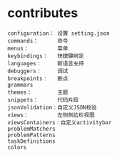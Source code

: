 # contributes
    configuration： 设置 setting.json
    commands：      命令
    menus：         菜单
    keybindings：   快捷键绑定
    languages：     新语言支持
    debuggers：     调试
    breakpoints：   断点
    grammars
    themes：        主题
    snippets：      代码片段
    jsonValidation：自定义JSON校验
    views：         左侧侧边栏视图
    viewsContainers：自定义activitybar
    problemMatchers
    problemPatterns
    taskDefinitions
    colors
